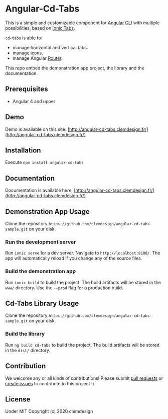 # Angular-Cd-Tabs

This is a simple and customizable component for [Angular CLI](https://github.com/angular/angular-cli) with multiple possibilities, based on [Ionic Tabs](https://ionicframework.com/docs/api/tabs).

`cd-tabs` is able to:
- manage horizontal and vertical tabs.
- manage icons.
- manage Angular [Router](https://angular.io/guide/router).

This repo embed the demonstration app project, the library and the documentation.

## Prerequisites

- Angular 4 and upper

## Demo

Demo is available on this site: [http://angular-cd-tabs.clemdesign.fr/](http://angular-cd-tabs.clemdesign.fr/)

## Installation

Execute `npm install angular-cd-tabs`

## Documentation

Documentation is available here: [http://angular-cd-tabs.clemdesign.fr/](http://angular-cd-tabs.clemdesign.fr/)

## Demonstration App Usage

Clone the repository `https://github.com/clemdesign/angular-cd-tabs-sample.git` on your disk.

### Run the development server

Run `ionic serve` for a dev server. Navigate to `http://localhost:8100/`. The app will automatically reload if you change any of the source files.

### Build the demonstration app

Run `ionic build` to build the project. The build artifacts will be stored in the `www/` directory. Use the `--prod` flag for a production build.

## Cd-Tabs Library Usage

Clone the repository `https://github.com/clemdesign/angular-cd-tabs-sample.git` on your disk.

### Build the library

Run `ng build cd-tabs` to build the project. The build artifacts will be stored in the `dist/` directory.

## Contribution

We welcome any or all kinds of contributions! 
Please submit [pull requests](https://github.com/clemdesign/angular-cd-tabs/pulls) or 
[create issues](https://github.com/clemdesign/angular-cd-tabs/issues) to contribute to this project :)

## License

Under MIT
Copyright (c) 2020 clemdesign

